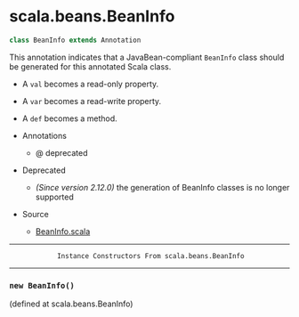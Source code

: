 
#                             scala.beans.BeanInfo                             #

```scala
class BeanInfo extends Annotation
```

This annotation indicates that a JavaBean-compliant `BeanInfo` class should be
generated for this annotated Scala class.

* A `val` becomes a read-only property.
* A `var` becomes a read-write property.
* A `def` becomes a method.

* Annotations
  * @ deprecated
* Deprecated
  * _(Since version 2.12.0)_ the generation of BeanInfo classes is no longer
    supported
* Source
  * [BeanInfo.scala](https://github.com/scala/scala/tree/6d09a1ba5f/src/library/scala/beans/BeanInfo.scala#L1)


--------------------------------------------------------------------------------
                Instance Constructors From scala.beans.BeanInfo
--------------------------------------------------------------------------------


### `new BeanInfo()`                                                         ###
(defined at scala.beans.BeanInfo)
